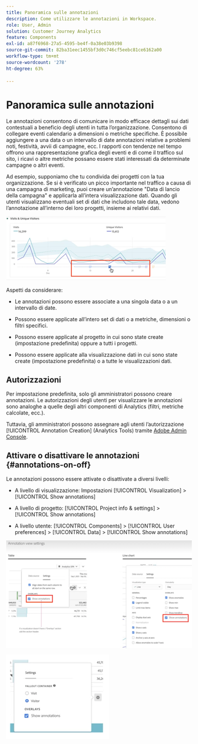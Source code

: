 ```yaml
---
title: Panoramica sulle annotazioni
description: Come utilizzare le annotazioni in Workspace.
role: User, Admin
solution: Customer Journey Analytics
feature: Components
exl-id: a87f6968-27a5-4595-be4f-0a38e03b9398
source-git-commit: 82ba31eec1455bf3d0c746cf5eebc81ce6162a00
workflow-type: tm+mt
source-wordcount: '278'
ht-degree: 63%

---
```


# Panoramica sulle annotazioni

Le annotazioni consentono di comunicare in modo efficace dettagli sui dati contestuali a beneficio degli utenti in tutta l’organizzazione. Consentono di collegare eventi calendario a dimensioni o metriche specifiche. È possibile aggiungere a una data o un intervallo di date annotazioni relative a problemi noti, festività, avvii di campagne, ecc. I rapporti con tendenze nel tempo offrono una rappresentazione grafica degli eventi e di come il traffico sul sito, i ricavi o altre metriche possano essere stati interessati da determinate campagne o altri eventi.

Ad esempio, supponiamo che tu condivida dei progetti con la tua organizzazione. Se si è verificato un picco importante nel traffico a causa di una campagna di marketing, puoi creare un’annotazione &quot;Data di lancio della campagna&quot; e applicarla all’intera visualizzazione dati. Quando gli utenti visualizzano eventuali set di dati che includono tale data, vedono l’annotazione all’interno dei loro progetti, insieme ai relativi dati.

![](assets/multi-day.png)

Aspetti da considerare:

* Le annotazioni possono essere associate a una singola data o a un intervallo di date.

* Possono essere applicate all’intero set di dati o a metriche, dimensioni o filtri specifici.

* Possono essere applicate al progetto in cui sono state create (impostazione predefinita) oppure a tutti i progetti.

* Possono essere applicate alla visualizzazione dati in cui sono state create (impostazione predefinita) o a tutte le visualizzazioni dati.

## Autorizzazioni

Per impostazione predefinita, solo gli amministratori possono creare annotazioni. Le autorizzazioni degli utenti per visualizzare le annotazioni sono analoghe a quelle degli altri componenti di Analytics (filtri, metriche calcolate, ecc.).

Tuttavia, gli amministratori possono assegnare agli utenti l’autorizzazione [!UICONTROL Annotation Creation] (Analytics Tools) tramite [Adobe Admin Console](https://experienceleague.adobe.com/docs/analytics/admin/admin-console/permissions/analytics-tools.html?lang=it).

## Attivare o disattivare le annotazioni {#annotations-on-off}

Le annotazioni possono essere attivate o disattivate a diversi livelli:

* A livello di visualizzazione: Impostazioni [!UICONTROL Visualization] > [!UICONTROL Show annotations]

* A livello di progetto: [!UICONTROL Project info & settings] > [!UICONTROL Show annotations]

* A livello utente: [!UICONTROL Components] > [!UICONTROL User preferences] > [!UICONTROL Data] > [!UICONTROL Show annotations]

![](assets/show-ann.png)

![](assets/show-ann2.png)
